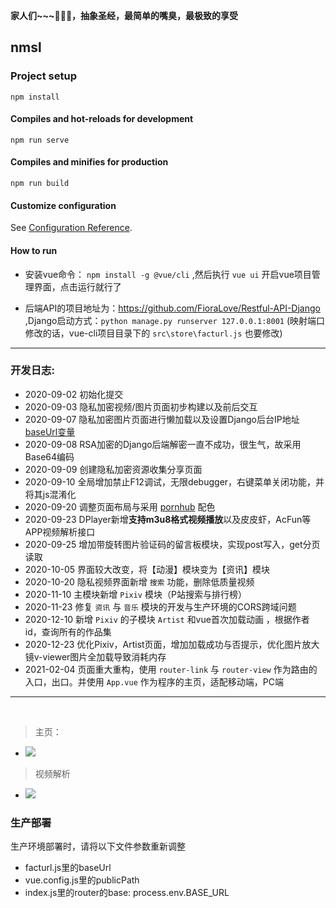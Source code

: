 **家人们~~~🤕🤕🤕，抽象圣经，最简单的嘴臭，最极致的享受**

## nmsl

### Project setup
```
npm install
```

#### Compiles and hot-reloads for development
```
npm run serve
```

#### Compiles and minifies for production
```
npm run build
```

#### Customize configuration
See [Configuration Reference](https://cli.vuejs.org/config/).

#### How to run

- 安装vue命令： `npm install -g @vue/cli` ,然后执行 `vue ui` 开启vue项目管理界面，点击运行就行了

- 后端API的项目地址为：https://github.com/FioraLove/Restful-API-Django  ,Django启动方式：`python manage.py runserver 127.0.0.1:8001` (映射端口修改的话，vue-cli项目目录下的 `src\store\facturl.js` 也要修改)

---

### 开发日志:

   - 2020-09-02 初始化提交
   - 2020-09-03 隐私加密视频/图片页面初步构建以及前后交互
   - 2020-09-07 隐私加密图片页面进行懒加载以及设置Django后台IP地址[baseUrl变量](http://127.0.0.1:8001)
   - 2020-09-08 RSA加密的Django后端解密一直不成功，很生气，故采用Base64编码
   - 2020-09-09 创建隐私加密资源收集分享页面
   - 2020-09-10 全局增加禁止F12调试，无限debugger，右键菜单关闭功能，并将其js混淆化
   - 2020-09-20 调整页面布局与采用 <u>pornhub</u> 配色
   - 2020-09-23 DPlayer新增**支持m3u8格式视频播放**以及皮皮虾，AcFun等APP视频解析接口
   - 2020-09-25 增加带旋转图片验证码的留言板模块，实现post写入，get分页读取
   - 2020-10-05 界面较大改变，将【动漫】模块变为【资讯】模块
   - 2020-10-20 隐私视频界面新增 `搜索` 功能，删除低质量视频
   - 2020-11-10 主模块新增 `Pixiv` 模块（P站搜索与排行榜）
   - 2020-11-23 修复 `资讯` 与 `音乐` 模块的开发与生产环境的CORS跨域问题
   - 2020-12-10 新增 `Pixiv` 的子模块 `Artist` 和vue首次加载动画 ，根据作者id，查询所有的作品集
   - 2020-12-23 优化Pixiv，Artist页面，增加加载成功与否提示，优化图片放大镜v-viewer图片全加载导致消耗内存
   - 2021-02-04 页面重大重构，使用 `router-link` 与 `router-view` 作为路由的入口，出口。并使用 `App.vue` 作为程序的主页，适配移动端，PC端

---
<br>

> 主页：

  - ![](https://cdn.jsdelivr.net/gh/FioraLove/Images/home.gif)


> 视频解析

  - ![](https://cdn.jsdelivr.net/gh/FioraLove/Images/parse.png)


### 生产部署

生产环境部署时，请将以下文件参数重新调整

- facturl.js里的baseUrl
- vue.config.js里的publicPath
- index.js里的router的base: process.env.BASE_URL